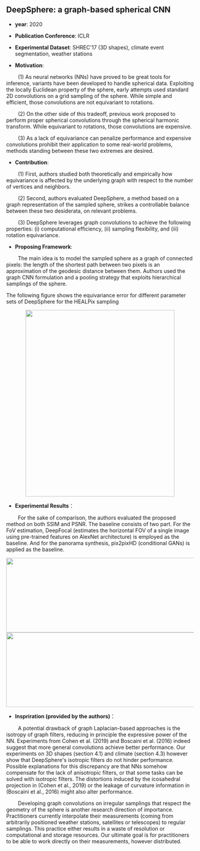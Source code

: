 ## DeepSphere: a graph-based spherical CNN

- **year**: 2020

- **Publication Conference**: ICLR

- **Experimental Dataset**:  SHREC'17 (3D shapes), climate event segmentation, weather stations

- **Motivation**:

&nbsp; &nbsp; &nbsp; &nbsp; (1) As neural networks (NNs) have proved to be great tools for inference, variants have been developed to handle spherical data. Exploiting the locally Euclidean property of the sphere, early attempts used standard 2D convolutions on a grid sampling of the sphere. While simple and efficient, those convolutions are not equivariant to rotations.

&nbsp; &nbsp; &nbsp; &nbsp; (2) On the other side of this tradeoff, previous work proposed to perform proper spherical convolutions through the spherical harmonic transform. While equivariant to rotations, those convolutions are expensive.

&nbsp; &nbsp; &nbsp; &nbsp; (3) As a lack of equivariance can penalize performance and expensive convolutions prohibit their application to some real-world problems, methods standing between these two extremes are desired.

- **Contribution**:

&nbsp; &nbsp; &nbsp; &nbsp; (1) First, authors studied both theoretically and empirically how equivariance is affected by the underlying graph with respect to the number of vertices and neighbors.

&nbsp; &nbsp; &nbsp; &nbsp; (2) Second, authors evaluated DeepSphere, a method based on a graph representation of the sampled sphere, strikes a controllable balance between these two desiderata, on relevant problems.

&nbsp; &nbsp; &nbsp; &nbsp; (3) DeepSphere leverages graph convolutions to achieve the following properties: (i) computational efficiency, (ii) sampling flexibility, and (iii) rotation equivariance.

- **Proposing Framework**:

&nbsp; &nbsp; &nbsp; &nbsp; The main idea is to model the sampled sphere as a graph of connected pixels: the length of the shortest path between two pixels is an approximation of the geodesic distance between them. Authors used the graph CNN formulation and a pooling strategy that exploits hierarchical samplings of the sphere.

The following figure shows the equivariance error for different parameter sets of DeepSphere for the HEALPix sampling

<div align=center>
<img src="https://github.com/VLISLAB/360-DL-Survey/blob/main/Images/deepsphere.png" width="400" height="500">
</div>

- **Experimental Results**：

&nbsp; &nbsp; &nbsp; &nbsp; For the sake of comparison, the authors evaluated the proposed method on both SSIM and PSNR. The baseline consists of two part. For the FoV estimation, DeepFocal (estimates the horizontal FOV of a single image using pre-trained features on AlexNet architecture) is employed as the baseline. And for the panorama synthesis,  pix2pixHD (conditional GANs) is applied as the baseline.

<div align=center>
<img src="https://github.com/VLISLAB/360-DL-Survey/blob/main/Images/deepsphere_results.png" width="600" height="200"><img src="https://github.com/VLISLAB/360-DL-Survey/blob/main/Images/deepsphere_results1.png" width="600" height="200">
</div>


- **Inspriration (provided by the authors)**：

&nbsp; &nbsp; &nbsp; &nbsp; A potential drawback of graph Laplacian-based approaches is the isotropy of graph filters, reducing in principle the expressive power of the NN. Experiments from Cohen et al. (2019) and Boscaini et al. (2016) indeed suggest that more general convolutions achieve better performance. Our experiments on 3D shapes (section 4.1) and climate (section 4.3) however show that DeepSphere's isotropic filters do not hinder performance. Possible explanations for this discrepancy are that NNs somehow compensate for the lack of anisotropic filters, or that some tasks can be solved with isotropic filters. The distortions induced by the icosahedral projection in (Cohen et al., 2019) or the leakage of curvature information in (Boscaini et al., 2016) might also alter performance. 

&nbsp; &nbsp; &nbsp; &nbsp; Developing graph convolutions on irregular samplings that respect the geometry of the sphere is another research direction of importance. Practitioners currently interpolate their measurements (coming from arbitrarily positioned weather stations, satellites or telescopes) to regular samplings. This practice either results in a waste of resolution or computational and storage resources. Our ultimate goal is for practitioners to be able to work directly on their measurements, however distributed.

